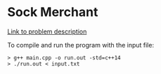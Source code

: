 # Sock Merchant
[Link to problem description](https://www.hackerrank.com/challenges/sock-merchant/problem)


To compile and run the program with the input file:

```
> g++ main.cpp -o run.out -std=c++14
> ./run.out < input.txt
```
